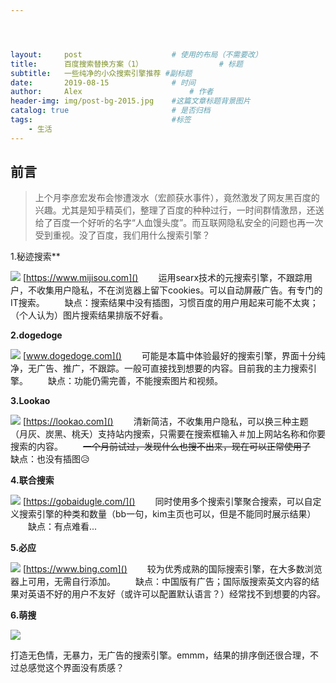 ```yaml
---




layout:     post   				    # 使用的布局（不需要改）
title:      百度搜索替换方案（1） 				# 标题 
subtitle:   一些纯净的小众搜索引擎推荐 #副标题
date:       2019-08-15 				# 时间
author:     Alex 						# 作者
header-img: img/post-bg-2015.jpg 	#这篇文章标题背景图片
catalog: true 						# 是否归档
tags:								#标签
    - 生活
---
```


## 前言
>上个月李彦宏发布会惨遭泼水（宏颜获水事件），竟然激发了网友黑百度的兴趣。尤其是知乎精英们，整理了百度的种种过行，一时间群情激昂，还送给了百度一个好听的名字“人血馒头度”。而互联网隐私安全的问题也再一次受到重视。没了百度，我们用什么搜索引擎？



1.秘迹搜索**

![](https://m.mijisou.com/themes/entropage/img/logo_index_zh_CN.png?staticVersion=1561520948)
[https://www.mijisou.com]() 
　　运用searx技术的元搜索引擎，不跟踪用户，不收集用户隐私，不在浏览器上留下cookies。可以自动屏蔽广告。有专门的IT搜索。
　　缺点：搜索结果中没有插图，习惯百度的用户用起来可能不太爽；（个人认为）图片搜索结果排版不好看。

**2.dogedoge**

![](https://s2.ax1x.com/2019/08/15/mExLSx.jpg)
[www.dogedoge.com]()
　　可能是本篇中体验最好的搜索引擎，界面十分纯净，无广告、推广，不跟踪。一般可直接找到想要的内容。目前我的主力搜索引擎。
　　缺点：功能仍需完善，不能搜索图片和视频。

**3.Lookao**

![](https://p5.ssl.qhimgs1.com/t017e988c8cd09d96d5.png)
[https://lookao.com]()
　　清新简洁，不收集用户隐私，可以换三种主题（月灰、炭黑、桃夭）支持站内搜索，只需要在搜索框输入＃加上网站名称和你要搜索的内容。
　　~~一个月前试过，发现什么也搜不出来，现在可以正常使用了~~
　　缺点：也没有插图😥

**4.联合搜索**

![](https://5b0988e595225.cdn.sohucs.com/q_70,c_zoom,w_640/images/20180725/e077de0e79ad4e6c87fe5ac75f6c0ae2.webp)
[https://gobaidugle.com/]()
　　同时使用多个搜索引擎聚合搜索，可以自定义搜索引擎的种类和数量（bb一句，kim主页也可以，但是不能同时展示结果）
　　缺点：有点难看...

**5.必应**

![](https://ps.ssl.qhmsg.com/t012627edf60290fdb5.jpg)
[https://www.bing.com]()
　　较为优秀成熟的国际搜索引擎，在大多数浏览器上可用，无需自行添加。
　　缺点：中国版有广告；国际版搜索英文内容的结果对英语不好的用户不友好（或许可以配置默认语言？）经常找不到想要的内容。

**6.萌搜**

![](https://ae01.alicdn.com/kf/HTB1E7GlXi_1gK0jSZFqq6ApaXXag.jpg)

[https://www.mengsou.com]: https://www.mengsou.com

​		打造无色情，无暴力，无广告的搜索引擎。emmm，结果的排序倒还很合理，不过总感觉这个界面没有质感？




